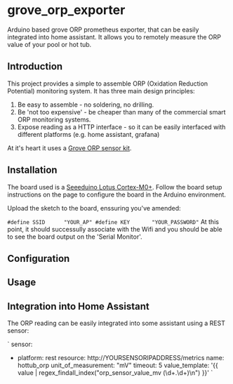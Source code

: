 # grove_orp_exporter

Arduino based grove ORP prometheus exporter, that can be easily integrated into home assistant.  It allows you to remotely measure the ORP value of your pool or hot tub.

## Introduction

This project provides a simple to assemble ORP (Oxidation Reduction Potential) monitoring system.  It has three main design principles:

1. Be easy to assemble - no soldering, no drilling.
2. Be 'not too expensive' - be cheaper than many of the commercial smart ORP monitoring systems.
3. Expose reading as a HTTP interface - so it can be easily interfaced with different platforms (e.g. home assistant, grafana)

At it's heart it uses a <a href="https://wiki.seeedstudio.com/Grove-ORP-Sensor-kit/">Grove ORP sensor kit</a>.

## Installation

The board used is a <a href="https://wiki.seeedstudio.com/Seeeduino_Lotus_Cortex-M0-/">Seeeduino Lotus Cortex-M0+</a>.  Follow the board setup instructions on the page to configure the board in the Arduino environment.

Upload the sketch to the board, enssuring you've amended:

`
#define SSID      "YOUR_AP"
#define KEY       "YOUR_PASSWORD"
`
At this point, it should successully associate with the Wifi and you should be able to see the board output on the 'Serial Monitor'.

## Configuration


## Usage


## Integration into Home Assistant

The ORP reading can be easily integrated into some assistant using a REST sensor:

`
sensor:
 - platform: rest
   resource: http://YOURSENSORIPADDRESS/metrics
   name: hottub_orp
   unit_of_measurement: "mV"
   timeout: 5
   value_template: '{{ value | regex_findall_index("orp_sensor_value_mv (\d+.\d+)\n") }}'
`
